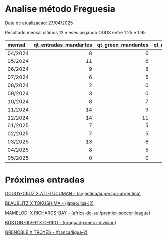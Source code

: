 
# Analise método Freguesia

Data de atualizacao: 27/04/2025

Resultado mensal últimos 12 meses pegando ODDS entre 1.25 e 1.95

| mensal   |   qt_entradas_mandantes |   qt_green_mandantes |   qt_red_mandantes |   pl_mandantes |   qt_entradas_visitantes |   qt_green_visitantes |   qt_red_visitantes |   pl_visitantes |   pl_total |
|:---------|------------------------:|---------------------:|-------------------:|---------------:|-------------------------:|----------------------:|--------------------:|----------------:|-----------:|
| 04/2024  |                       8 |                    6 |                  2 |      1.41      |                        9 |                     6 |                   3 |            0.11 |       1.52 |
| 05/2024  |                      11 |                    6 |                  5 |     -2.31      |                        2 |                     2 |                   0 |            1.06 |      -1.25 |
| 06/2024  |                       9 |                    8 |                  1 |      3.33      |                        1 |                     1 |                   0 |            0.46 |       3.79 |
| 07/2024  |                       6 |                    5 |                  1 |      1.84      |                        1 |                     1 |                   0 |            0.28 |       2.12 |
| 08/2024  |                       2 |                    0 |                  2 |     -2         |                        0 |                     0 |                   0 |            0    |      -2    |
| 09/2024  |                       3 |                    0 |                  3 |     -3         |                        1 |                     0 |                   1 |           -1    |      -4    |
| 10/2024  |                       8 |                    7 |                  1 |      2.87      |                        3 |                     2 |                   1 |            0.51 |       3.38 |
| 11/2024  |                      14 |                    9 |                  5 |      1.09      |                        1 |                     1 |                   0 |            0.48 |       1.57 |
| 12/2024  |                      14 |                   11 |                  3 |      2.16      |                        3 |                     3 |                   0 |            1.57 |       3.73 |
| 01/2025  |                       7 |                    5 |                  2 |      1.41      |                        3 |                     2 |                   1 |            0.14 |       1.55 |
| 02/2025  |                       7 |                    5 |                  2 |      0.18      |                        5 |                     5 |                   0 |            2.71 |       2.89 |
| 03/2025  |                      13 |                    8 |                  5 |     -0.62      |                        6 |                     5 |                   1 |            2.12 |       1.5  |
| 04/2025  |                       8 |                    5 |                  3 |     -0.0600001 |                        3 |                     3 |                   0 |            1.81 |       1.75 |
| 05/2025  |                       0 |                    0 |                  0 |      0         |                        0 |                     0 |                   0 |            0    |       0    |

 # Próximas entradas 

[GODOY-CRUZ X ATL-TUCUMAN - (argentina/superliga-argentina)](https://www.academiadasapostasbrasil.com/stats/match/argentina/superliga-argentina/godoy-cruz/atl-tucuman/1nXYLpkvlY3RB)

[BLAUBLITZ X TOKUSHIMA - (japao/liga-j2)](https://www.academiadasapostasbrasil.com/stats/match/japao/liga-j2/blaublitz/tokushima/1L9Qaep5oQoPd)

[MAMELODI X RICHARDS-BAY - (africa-do-sul/premier-soccer-league)](https://www.academiadasapostasbrasil.com/stats/match/africa-do-sul/premier-soccer-league/mamelodi/richards-bay/pj1Q9jeA9Yb3k)

[BOSTON-RIVER X CERRO - (uruguai/primera-division)](https://www.academiadasapostasbrasil.com/stats/match/uruguai/primera-division/boston-river/cerro/vL2Z2jNxxZPAM)

[GRENOBLE X TROYES - (franca/ligue-2)](https://www.academiadasapostasbrasil.com/stats/match/franca/ligue-2/grenoble/troyes/7A1QdbD92Z5Mb)

